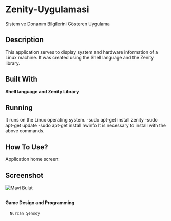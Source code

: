 # Zenity-Uygulamasi
Sistem ve Donanım Bilgilerini Gösteren Uygulama </br>

## **Description**</br>
This application serves to display system and hardware information of a Linux machine. It was created using the Shell language and the Zenity library.
</br>

## **Built With**</br>
**Shell language and Zenity Library** 

## **Running**</br>
It runs on the Linux operating system.
-sudo apt-get install zenity
-sudo apt-get update
-sudo apt-get install hwinfo
It is necessary to install with the above commands.

## **How To Use?**</br>
Application home screen:

## **Screenshot**
![Mavi Bulut](https://drive.google.com/file/d/1Ig9-GHL1BnGo_zwQIR27cuYgpL0g3ZxQ/view?usp=sharing)</br>

##

#### **Game Design and Programming**</br>
      Nurcan Şensoy
